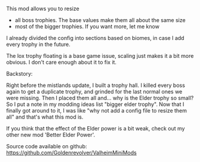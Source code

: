 This mod allows you to resize
- all boss trophies. The base values make them all about the same size
- most of the bigger trophies. If you want more, let me know

I already divided the config into sections based on biomes, in case I add every trophy in the future.

The lox trophy floating is a base game issue, scaling just makes it a bit more obvious. I don't care enough about it to fix it.

Backstory:

Right before the mistlands update, I built a trophy hall. I killed every boss again to get a duplicate trophy, and grinded for the last normal ones we were missing. Then I placed them all and... why is the Elder trophy so small? So I put a note in my modding ideas list "bigger elder trophy". Now that I finally got around to it, I was like "why not add a config file to resize them all" and that's what this mod is.


If you think that the effect of the Elder power is a bit weak, check out my other new mod 'Better Elder Power'.


Source code available on github: https://github.com/Goldenrevolver/ValheimMiniMods